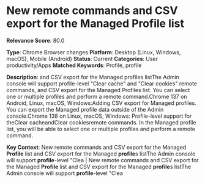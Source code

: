# New remote commands and CSV export for the Managed Profile list

**Relevance Score**: 80.0

**Type**: Chrome Browser changes
**Platform**: Desktop (Linux, Windows, macOS), Mobile (Android)
**Status**: Current
**Categories**: User productivity/Apps
**Matched Keywords**: Profile, profile

**Description**:
and CSV export for the Managed profiles listThe Admin console will support profile-level "Clear cache" and "Clear cookies" remote commands, and CSV export for the Managed Profiles list. You can select one or multiple profiles and perform a remote command.Chrome 137 on Android, Linux, macOS, Windows:Adding CSV export for Managed profiles. You can export the Managed profile data outside of the Admin console.Chrome 138 on Linux, macOS, Windows: Profile-level support for theClear cacheandClear cookiesremote commands. In the Managed profile list, you will be able to select one or multiple profiles and perform a remote command.

**Key Context**: New remote commands and CSV export for the Managed **Profile** list and CSV export for the Managed **profile**s listThe Admin console will support **profile**-level "Clea | New remote commands and CSV export for the Managed **Profile** list and CSV export for the Managed **profile**s listThe Admin console will support **profile**-level "Clea
